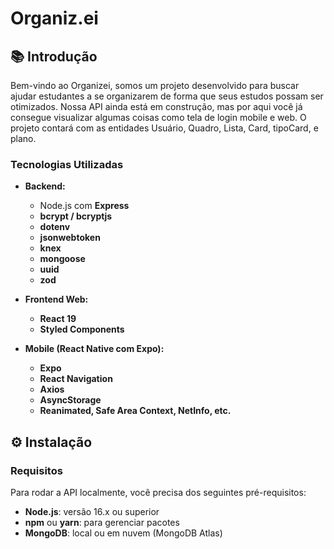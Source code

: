 # Organiz.ei
 
 ## 📚 Introdução
 
 Bem-vindo ao Organizei, somos um projeto desenvolvido para buscar ajudar estudantes a se organizarem de forma que seus estudos possam ser otimizados. Nossa API ainda está em construção, mas por aqui você já consegue visualizar algumas coisas como tela de login mobile e web.
 O projeto contará com as entidades Usuário, Quadro, Lista, Card, tipoCard, e plano.
 
 ### Tecnologias Utilizadas
 - **Backend:**
   - Node.js com **Express**
   - **bcrypt / bcryptjs** 
   - **dotenv** 
   - **jsonwebtoken** 
   - **knex** 
   - **mongoose** 
   - **uuid** 
   - **zod**
 
 - **Frontend Web:**
   - **React 19**
   - **Styled Components**
 
 - **Mobile (React Native com Expo):**
   - **Expo**
   - **React Navigation**
   - **Axios**
   - **AsyncStorage**
   - **Reanimated, Safe Area Context, NetInfo, etc.**
 
 ## ⚙️ Instalação
 
 ### Requisitos
 
 Para rodar a API localmente, você precisa dos seguintes pré-requisitos:
 
 - **Node.js**: versão 16.x ou superior
 - **npm** ou **yarn**: para gerenciar pacotes
 - **MongoDB**: local ou em nuvem (MongoDB Atlas)